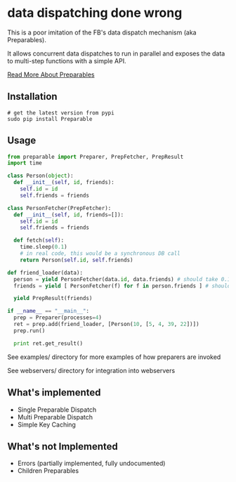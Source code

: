 # data dispatching done wrong

This is a poor imitation of the FB's data dispatch mechanism (aka Preparables).

It allows concurrent data dispatches to run in parallel and exposes the data to
multi-step functions with a simple API.

[ Read More About Preparables ](http://www.quora.com/Facebook-Infrastructure/What-are-preparables-and-how-are-they-implemented )

## Installation

    # get the latest version from pypi
    sudo pip install Preparable

## Usage


```python
from preparable import Preparer, PrepFetcher, PrepResult
import time

class Person(object):
  def __init__(self, id, friends):
    self.id = id
    self.friends = friends

class PersonFetcher(PrepFetcher):
  def __init__(self, id, friends=[]):
    self.id = id
    self.friends = friends

  def fetch(self):
    time.sleep(0.1)
    # in real code, this would be a synchronous DB call
    return Person(self.id, self.friends)

def friend_loader(data):
  person = yield PersonFetcher(data.id, data.friends) # should take 0.1s total
  friends = yield [ PersonFetcher(f) for f in person.friends ] # should take 0.1s total

  yield PrepResult(friends)

if __name__ == "__main__":
  prep = Preparer(processes=4)
  ret = prep.add(friend_loader, [Person(10, [5, 4, 39, 22])])
  prep.run()

  print ret.get_result()
```

See examples/ directory for more examples of how preparers are invoked

See webservers/ directory for integration into webservers

## What's implemented

* Single Preparable Dispatch
* Multi Preparable Dispatch
* Simple Key Caching

## What's not Implemented

* Errors (partially implemented, fully undocumented)
* Children Preparables
